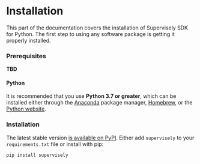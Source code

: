 # Installation

This part of the documentation covers the installation of Supervisely SDK for Python. The first step to using any software package is getting it properly installed.

### Prerequisites

**TBD**

#### Python

It is recommended that you use **Python 3.7 or greater**, which can be installed either through the [Anaconda](https://www.anaconda.com/products/distribution) package manager, [Homebrew](https://brew.sh/), or the [Python website](https://www.python.org/downloads/mac-osx/).

### Installation

The latest stable version [is available on PyPI](https://pypi.org/project/supervisely/). Either add `supervisely` to your `requirements.txt` file or install with pip:

```
pip install supervisely
```
